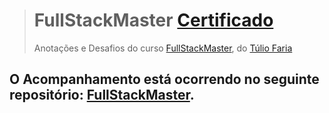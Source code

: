 ># **FullStackMaster** [Certificado](https://github.com/RenatoSiqueira/DevPleno_FullStackMaster/blob/master/Certificado.pdf)
> Anotações e Desafios do curso [FullStackMaster](https://fullstackmaster.club.hotmart.com/), do [Túlio Faria](https://fullstackmaster.club.hotmart.com/)

## O Acompanhamento está ocorrendo no seguinte repositório: [FullStackMaster](https://github.com/RenatoSiqueira/DevPleno_FullStackMaster).